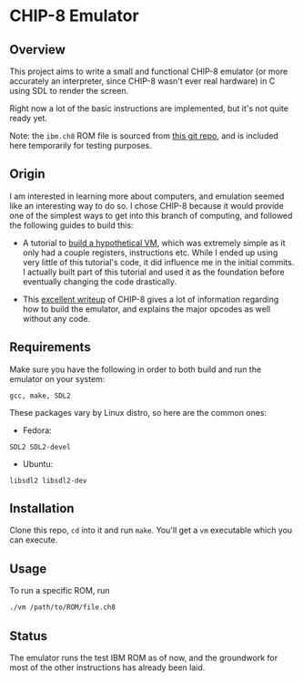 # CHIP-8 Emulator

## Overview

This project aims to write a small and functional CHIP-8 emulator (or more accurately an interpreter, since CHIP-8 wasn't ever real hardware) in C using SDL to render the screen.

Right now a lot of the basic instructions are implemented, but it's not quite ready yet.

Note: the ```ibm.ch8``` ROM file is sourced from [this git repo](https://github.com/loktar00/chip8), and is included here temporarily for testing purposes.

## Origin

I am interested in learning more about computers, and emulation seemed like an interesting way to do so. I chose CHIP-8 because it would provide one of the simplest ways to get into this branch of computing, and followed the following guides to build this:

- A tutorial to [build a hypothetical VM](https://felix.engineer/blogs/virtual-machine-in-c), which was extremely simple as it only had a couple registers, instructions etc. While I ended up using very little of this tutorial's code, it did influence me in the initial commits. I actually built part of this tutorial and used it as the foundation before eventually changing the code drastically.

- This [excellent writeup](https://tobiasvl.github.io/blog/write-a-chip-8-emulator/) of CHIP-8 gives a lot of information regarding how to build the emulator, and explains the major opcodes as well without any code.

## Requirements

Make sure you have the following in order to both build and run the emulator on your system:

```
gcc, make, SDL2
```

These packages vary by Linux distro, so here are the common ones:

- Fedora:

```
SDL2 SDL2-devel
```

- Ubuntu:

```
libsdl2 libsdl2-dev
```

## Installation

Clone this repo, ```cd``` into it and run ```make```. You'll get a ```vm``` executable which you can execute.

## Usage

To run a specific ROM, run

```bash
./vm /path/to/ROM/file.ch8
```

## Status

The emulator runs the test IBM ROM as of now, and the groundwork for most of the other instructions has already been laid.
